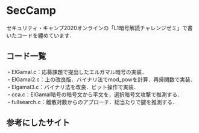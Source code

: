 # SecCamp

セキュリティ・キャンプ2020オンラインの「L1暗号解読チャレンジゼミ」で書いたコードを纏めています．  
## コード一覧
・ElGamal.c：応募課題で提出したエルガマル暗号の実装．  
・ElGamal2.c：上の改良版．バイナリ法でmod_powを計算．再帰関数で実装．    
・Elgamal3.c：バイナリ法を改良．ビット操作で実装．   
・cca.c：ElGamal暗号の暗号文から平文を，選択暗号文攻撃で推測する．  
・fullsearch.c：離散対数からのアプローチ．総当たりで鍵を推測する．  

## 参考にしたサイト  
